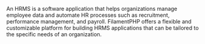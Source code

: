 An HRMS is a software application that helps organizations manage employee data and automate HR processes such as recruitment, performance management, and payroll. FilamentPHP offers a flexible and customizable platform for building HRMS applications that can be tailored to the specific needs of an organization.
